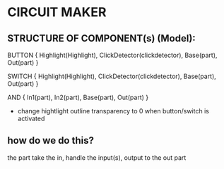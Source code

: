 # CIRCUIT MAKER

## STRUCTURE OF COMPONENT(s) (Model):
BUTTON { Highlight(Highlight), ClickDetector(clickdetector), Base(part), Out(part) }

SWITCH { Highlight(Highlight), ClickDetector(clickdetector), Base(part), Out(part) }

AND { In1(part), In2(part), Base(part), Out(part) }
- change hightlight outline transparency to 0 when button/switch is activated

## how do we do this?
the part take the in, handle the input(s), output to the out part